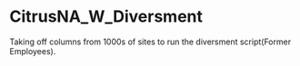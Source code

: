 # CitrusNA_W_Diversment

Taking off columns from 1000s of sites to run the diversment script(Former Employees).
